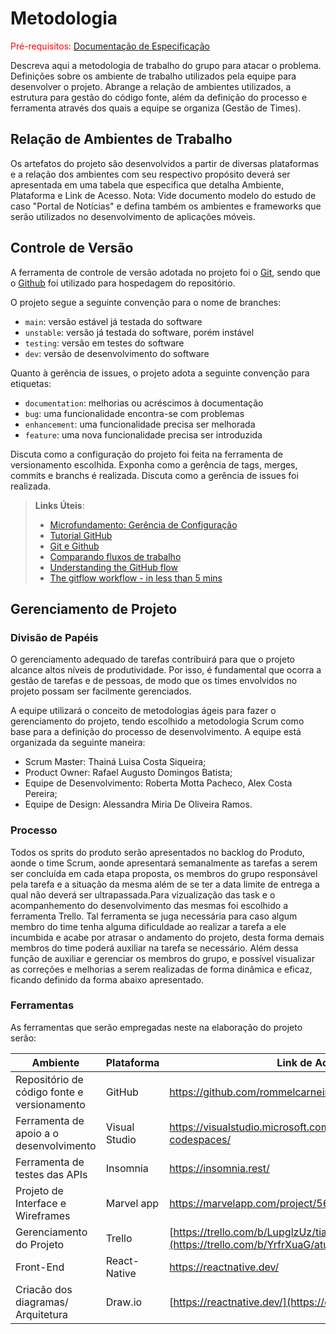 
# Metodologia

<span style="color:red">Pré-requisitos: <a href="2-Especificação do Projeto.md"> Documentação de Especificação</a></span>

Descreva aqui a metodologia de trabalho do grupo para atacar o problema. Definições sobre os ambiente de trabalho utilizados pela  equipe para desenvolver o projeto. Abrange a relação de ambientes utilizados, a estrutura para gestão do código fonte, além da definição do processo e ferramenta através dos quais a equipe se organiza (Gestão de Times).

## Relação de Ambientes de Trabalho

Os artefatos do projeto são desenvolvidos a partir de diversas plataformas e a relação dos ambientes com seu respectivo propósito deverá ser apresentada em uma tabela que especifica que detalha Ambiente, Plataforma e Link de Acesso. 
Nota: Vide documento modelo do estudo de caso "Portal de Notícias" e defina também os ambientes e frameworks que serão utilizados no desenvolvimento de aplicações móveis.

## Controle de Versão

A ferramenta de controle de versão adotada no projeto foi o
[Git](https://git-scm.com/), sendo que o [Github](https://github.com)
foi utilizado para hospedagem do repositório.

O projeto segue a seguinte convenção para o nome de branches:

- `main`: versão estável já testada do software
- `unstable`: versão já testada do software, porém instável
- `testing`: versão em testes do software
- `dev`: versão de desenvolvimento do software

Quanto à gerência de issues, o projeto adota a seguinte convenção para
etiquetas:

- `documentation`: melhorias ou acréscimos à documentação
- `bug`: uma funcionalidade encontra-se com problemas
- `enhancement`: uma funcionalidade precisa ser melhorada
- `feature`: uma nova funcionalidade precisa ser introduzida

Discuta como a configuração do projeto foi feita na ferramenta de versionamento escolhida. Exponha como a gerência de tags, merges, commits e branchs é realizada. Discuta como a gerência de issues foi realizada.

> **Links Úteis**:
> - [Microfundamento: Gerência de Configuração](https://pucminas.instructure.com/courses/87878/)
> - [Tutorial GitHub](https://guides.github.com/activities/hello-world/)
> - [Git e Github](https://www.youtube.com/playlist?list=PLHz_AreHm4dm7ZULPAmadvNhH6vk9oNZA)
>  - [Comparando fluxos de trabalho](https://www.atlassian.com/br/git/tutorials/comparing-workflows)
> - [Understanding the GitHub flow](https://guides.github.com/introduction/flow/)
> - [The gitflow workflow - in less than 5 mins](https://www.youtube.com/watch?v=1SXpE08hvGs)

## Gerenciamento de Projeto

### Divisão de Papéis

O gerenciamento adequado de tarefas contribuirá para que o projeto alcance altos níveis de produtividade. Por isso, é fundamental que ocorra a gestão de tarefas e de pessoas, de modo que os times envolvidos no projeto possam ser facilmente gerenciados.

A equipe utilizará o conceito de metodologias ágeis para fazer o gerenciamento do projeto, tendo escolhido a metodologia Scrum como base para a definição do processo de desenvolvimento.
A equipe está organizada da seguinte maneira:

- Scrum Master: Thainá Luisa Costa Siqueira;
- Product Owner: Rafael Augusto Domingos Batista;
- Equipe de Desenvolvimento: Roberta Motta Pacheco, Alex Costa Pereira;
- Equipe de Design: Alessandra Miria De Oliveira Ramos.

### Processo

Todos os sprits do produto serão apresentados no backlog do Produto, aonde o time Scrum, aonde apresentará semanalmente as tarefas a serem ser concluída em cada etapa proposta, os membros do grupo responsável pela tarefa e a situação da mesma além de se ter a data limite de entrega a qual não deverá ser ultrapassada.Para vizualização das task e o acompanhemento do desenvolvimento das mesmas foi escolhido a ferramenta Trello. Tal ferramenta se juga necessária para caso algum membro do time tenha alguma dificuldade ao realizar a tarefa a ele incumbida e acabe por atrasar o andamento do projeto, desta forma demais membros do time poderá auxiliar na tarefa se necessário. Além dessa função de auxiliar e gerenciar os membros do grupo, e possível visualizar as correções e melhorias a serem realizadas de forma dinâmica e eficaz, ficando definido da forma abaixo apresentado.

 

### Ferramentas

As ferramentas que serão empregadas neste na elaboração do projeto serão:

|Ambiente| Plataforma|	Link de Acesso|
|--------|-----------|--------|
|Repositório de código fonte e versionamento	|GitHub|	https://github.com/rommelcarneiro/tiaw-template|
|Ferramenta de apoio a o desenvolvimento|	Visual Studio|	https://visualstudio.microsoft.com/pt-br/services/github-codespaces/|
|Ferramenta de testes das APIs|	Insomnia|	https://insomnia.rest/|
|Projeto de Interface e Wireframes|	Marvel app|	https://marvelapp.com/project/5659252|
|Gerenciamento do Projeto|	Trello	|[https://trello.com/b/LupglzUz/tiaw-template](https://trello.com/b/YrfrXuaG/atualiza%C3%A7%C3%B5es)|
|Front-End|	React-Native|	https://reactnative.dev/|
|Criacão dos diagramas/ Arquitetura|	Draw.io|	[https://reactnative.dev/](https://drawio-app.com/)|


